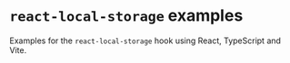 # `react-local-storage` examples

Examples for the `react-local-storage` hook using React, TypeScript and Vite.
